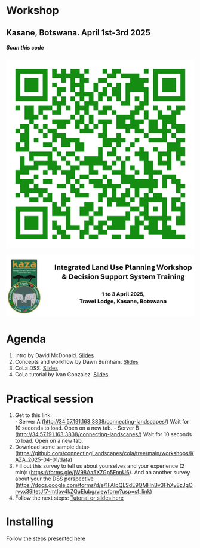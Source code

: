 # Workshop
## Kasane, Botswana. April 1st-3rd 2025

##### *Scan this code*
![QRcode](https://raw.githubusercontent.com/connectingLandscapes/cola/refs/heads/main/workshops/KAZA_2025-04-01/qr-kaza.png)

![banner](https://raw.githubusercontent.com/connectingLandscapes/cola/refs/heads/main/workshops/KAZA_2025-04-01/ebanner.png)


# Agenda

1. Intro by David McDonald. [Slides](https://drive.google.com/open?id=1oAsKZAhw81zyzPKbyS0ehC6fG1ZYir1y&usp=drive_fs)
2. Concepts and workflow by Dawn Burnham. [Slides](https://docs.google.com/presentation/d/1nvz7o9J4YcKl4p9okQ_1BGo8AiVj5awr?rtpof=true&usp=drive_fs)
3. CoLa DSS. [Slides](https://drive.google.com/open?id=1o5YLn2k49cGJCzKHz5ncWYrKj5D4TUuZ&usp=drive_fs)
4. CoLa tutorial by Ivan Gonzalez. [Slides](https://docs.google.com/presentation/d/18iNtXGxe_NAlaNdxGC9xb_OBJrwRIzXI/edit?usp=sharing&ouid=103068293807996405041&rtpof=true&sd=true)


# Practical session

 1. Get to this link: 	
		- Server A (http://34.57.191.163:3838/connecting-landscapes/)  Wait for 10 seconds to load. Open on a new tab.
		- Server B (http://34.57.191.163:3838/connecting-landscapes/)  Wait for 10 seconds to load. Open on a new tab.
 2. Download some sample data> (https://github.com/connectingLandscapes/cola/tree/main/workshops/KAZA_2025-04-01/data)
 3. Fill out this survey to tell us about yourselves and your experience (2 min):
 (https://forms.gle/jW98Aa5X7Gp5FnnU6). And an another survey about your the DSS perspective (https://docs.google.com/forms/d/e/1FAIpQLSdE9QMHnBv3FhXy8zJgOrvvx39ltetJf7-mtIbv4kZQuElubg/viewform?usp=sf_link)
 4. Follow the next steps: [Tutorial or slides here](https://docs.google.com/presentation/d/18iNtXGxe_NAlaNdxGC9xb_OBJrwRIzXI/edit?usp=sharing&ouid=103068293807996405041&rtpof=true&sd=true)


# Installing
Follow the steps presented [here]()
 

